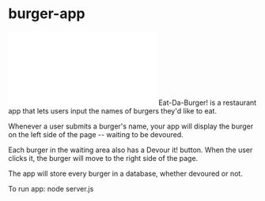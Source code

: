 # burger-app
![](images/eatburger.pgn)
Eat-Da-Burger! is a restaurant app that lets users input the names of burgers they'd like to eat.


Whenever a user submits a burger's name, your app will display the burger on the left side of the page -- waiting to be devoured.


Each burger in the waiting area also has a Devour it! button. When the user clicks it, the burger will move to the right side of the page.


The app will store every burger in a database, whether devoured or not.

To run app: node server.js




